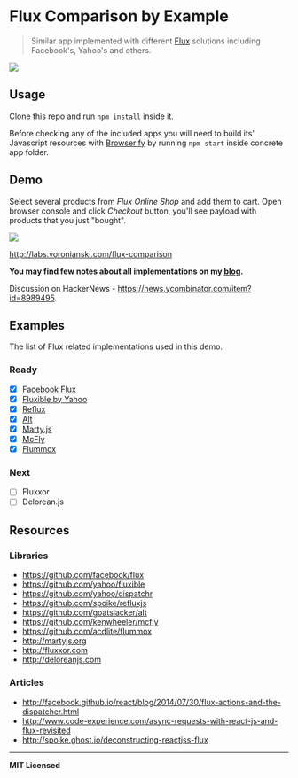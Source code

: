 # Flux Comparison by Example

> Similar app implemented with different [Flux](https://facebook.github.io/flux/) solutions including Facebook's, Yahoo's and others.

<!-- ### [Read more](http://pixelhunter.me/) -->

[![](https://farm9.staticflickr.com/8643/16226391077_424b0a87dd.jpg)](http://pixelhunter.me/post/110248593059/flux-solutions-compared-by-example)

## Usage

Clone this repo and run `npm install` inside it.

Before checking any of the included apps you will need to build its' Javascript resources with [Browserify](http://browserify.org/) by running `npm start` inside concrete app folder.

## Demo

Select several products from _Flux Online Shop_ and add them to cart. Open browser console and click _Checkout_ button, you'll see payload with products that you just "bought".

[![](https://dl.dropboxusercontent.com/u/100463011/flux-shop-demo2.gif)](http://labs.voronianski.com/flux-comparison)

http://labs.voronianski.com/flux-comparison

**You may find few notes about all implementations on my [blog](http://pixelhunter.me/post/110248593059/flux-solutions-compared-by-example).**

Discussion on HackerNews - https://news.ycombinator.com/item?id=8989495.

## Examples

The list of Flux related implementations used in this demo.

### Ready

* [x] [Facebook Flux](https://github.com/voronianski/flux-samples/tree/master/facebook-flux)
* [x] [Fluxible by Yahoo](https://github.com/voronianski/flux-samples/tree/master/yahoo-fluxible)
* [x] [Reflux](https://github.com/voronianski/flux-samples/tree/master/reflux)
* [x] [Alt](https://github.com/voronianski/flux-samples/tree/master/alt)
* [x] [Marty.js](https://github.com/voronianski/flux-samples/tree/master/marty)
* [x] [McFly](https://github.com/voronianski/flux-samples/tree/master/mcfly)
* [x] [Flummox](https://github.com/voronianski/flux-samples/tree/master/flummox)

### Next

* [ ] Fluxxor
* [ ] Delorean.js

## Resources

### Libraries

- https://github.com/facebook/flux
- https://github.com/yahoo/fluxible
- https://github.com/yahoo/dispatchr
- https://github.com/spoike/refluxjs
- https://github.com/goatslacker/alt
- https://github.com/kenwheeler/mcfly
- https://github.com/acdlite/flummox
- http://martyjs.org
- http://fluxxor.com
- http://deloreanjs.com

### Articles

- http://facebook.github.io/react/blog/2014/07/30/flux-actions-and-the-dispatcher.html
- http://www.code-experience.com/async-requests-with-react-js-and-flux-revisited
- http://spoike.ghost.io/deconstructing-reactjss-flux

---

**MIT Licensed**
